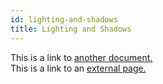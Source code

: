 ```yaml
---
id: lighting-and-shadows
title: Lighting and Shadows
---
```


This is a link to [another document.](doc3.md)  
This is a link to an [external page.](http://www.example.com)
